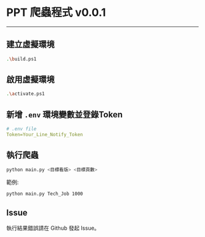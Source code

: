 # PPT 爬蟲程式 v0.0.1
---


## 建立虛擬環境
```bash
.\build.ps1
```


## 啟用虛擬環境
```bash
.\activate.ps1
```


## 新增 `.env` 環境變數並登錄Token
```yaml
# .env file
Token=Your_Line_Notify_Token
```


## 執行爬蟲
```bash
python main.py <目標看版> <目標頁數>
```
範例:
```bash
python main.py Tech_Job 1000
```


## Issue
執行結果錯誤請在 Github 發起 Issue。

